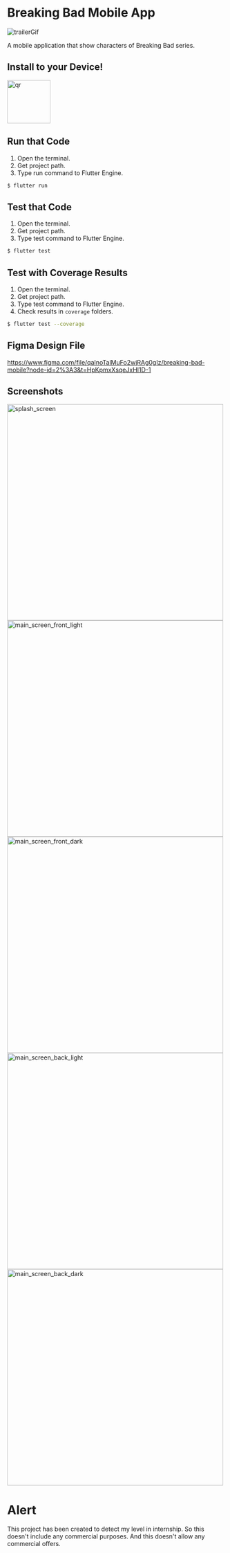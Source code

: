# Breaking Bad Mobile App

![trailerGif](https://user-images.githubusercontent.com/72809874/203871652-668ba3da-c24b-4428-80b7-bdaac5509875.gif)

A mobile application that show characters of Breaking Bad series.

## Install to your Device!

<img src="https://user-images.githubusercontent.com/72809874/203870155-18074fae-75df-4417-9d74-984f7b3dec80.png" alt="qr" height="100">

## Run that Code

1. Open the terminal.
2. Get project path.
3. Type run command to Flutter Engine.

```sh
$ flutter run
```

## Test that Code

1. Open the terminal.
2. Get project path.
3. Type test command to Flutter Engine.

```sh
$ flutter test
```

## Test with Coverage Results

1. Open the terminal.
2. Get project path.
3. Type test command to Flutter Engine.
4. Check results in `coverage` folders.

```sh
$ flutter test --coverage
```

## Figma Design File

https://www.figma.com/file/qaInoTalMuFo2wjRAg0gIz/breaking-bad-mobile?node-id=2%3A3&t=HpKpmxXsqeJxHI1D-1

## Screenshots

<img src="https://user-images.githubusercontent.com/72809874/203870931-8f322ba5-e8bc-4fbd-9f75-952bcba78c34.png" alt="splash_screen" height="500" />

<img src="https://user-images.githubusercontent.com/72809874/203870722-a9b4531f-3a0f-4ad2-85bd-a40ce26d588a.png" alt="main_screen_front_light" height="500" />

<img src="https://user-images.githubusercontent.com/72809874/203870746-b51ad1ae-35da-40ae-8a61-b56b8d8c32a3.png" alt="main_screen_front_dark" height="500" />

<img src="https://user-images.githubusercontent.com/72809874/203870815-3554f816-c270-4ada-a451-1ebc8d2091a6.png" alt="main_screen_back_light" height="500" />

<img src="https://user-images.githubusercontent.com/72809874/203870870-30cc4723-1206-496b-814e-02ea5f0fb8d8.png" alt="main_screen_back_dark" height="500" />

# Alert

This project has been created to detect my level in internship. So this doesn't include any commercial purposes. And this doesn't allow any commercial offers.
